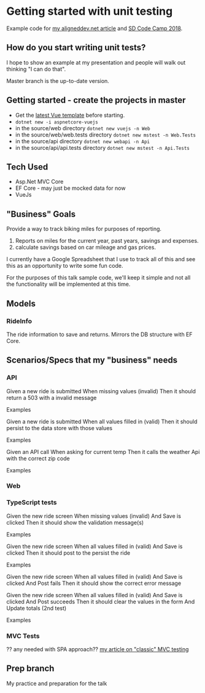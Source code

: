 # Getting started with unit testing

Example code for [my aligneddev.net article](https://www.aligneddev.net/blog/2018/getting-started-with-unit-testing/) and [SD Code Camp 2018](https://www.aligneddev.net/blog/2018/getting-started-with-unit-testing-presention-version/).

## How do you start writing unit tests?

I hope to show an example at my presentation and people will walk out thinking "I can do that".

Master branch is the up-to-date version.

## Getting started - create the projects in master

* Get the [latest Vue template](https://github.com/MarkPieszak/AspNETCore-Vue-starter) before starting.
* `dotnet new -i aspnetcore-vuejs`
* in the source/web directory `dotnet new vuejs -n Web`
* in the source/web/web.tests directory `dotnet new mstest -n Web.Tests`
* in the source/api directory `dotnet new webapi -n Api`
* in the source/api/api.tests directory `dotnet new mstest -n Api.Tests`

## Tech Used

* Asp.Net MVC Core
* EF Core - may just be mocked data for now
* VueJs

## "Business" Goals

Provide a way to track biking miles for purposes of reporting.

1. Reports on miles for the current year, past years, savings and expenses.
1. calculate savings based on car mileage and gas prices.

I currently have a Google Spreadsheet that I use to track all of this and see this as an opportunity to write some fun code.

For the purposes of this talk sample code, we'll keep it simple and not all the functionality will be implemented at this time.

## Models

### RideInfo

The ride information to save and returns. Mirrors the DB structure with EF Core.

## Scenarios/Specs that my "business" needs

### API

Given a new ride is submitted
When missing values (invalid)
Then it should return a 503 with a invalid message

Examples

Given a new ride is submitted
When all values filled in (valid)
Then it should persist to the data store with those values

Examples

Given an API call
When asking for current temp
Then it calls the weather Api with the correct zip code

Examples

### Web

### TypeScript tests

Given the new ride screen
When missing values (invalid)
And Save is clicked
Then it should show the validation message(s)

Examples

Given the new ride screen
When all values filled in (valid)
And Save is clicked
Then it should post to the persist the ride

Examples

Given the new ride screen
When all values filled in (valid)
And Save is clicked
And Post fails
Then it should show the correct error message

Given the new ride screen
When all values filled in (valid)
And Save is clicked
And Post succeeds
Then it should clear the values in the form
And Update totals (2nd test)

Examples

### MVC Tests

?? any needed with SPA approach??
[my article on "classic" MVC testing](https://www.aligneddev.net/blog/2018/unit-test-mvc/)

## Prep branch

My practice and preparation for the talk
